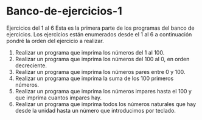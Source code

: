 # Banco-de-ejercicios-1
Ejercicios del 1 al 6
Esta es la primera parte de los programas del banco de ejercicios. 
Los ejercicios están enumerados desde el 1 al 6 a continuación pondré la orden del ejercicio a realizar.
1.	Realizar un programa que imprima los números del 1 al 100.
2.	Realizar un programa que imprima los números del 100 al 0, en orden decreciente.
3.	Realizar un programa que imprima los números pares entre 0 y 100.
4.	Realizar un programa que imprima la suma de los 100 primeros números.
5.	Realizar un programa que imprima los números impares hasta el 100 y que imprima cuantos impares hay.
6.	Realizar un programa que imprima todos los números naturales que hay desde la unidad hasta un número que introducimos por teclado.
